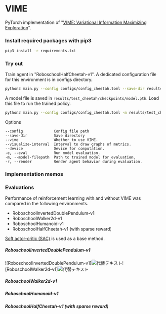 # VIME
PyTorch implementation of "[VIME: Variational Information Maximizing Exploration](https://arxiv.org/abs/1605.09674)".  


### Install required packages with pip3
```sh
pip3 install -r requirements.txt
```

### Try out
Train agent in "RoboschoolHalfCheetah-v1".
A dedicated configuration file for this environment is in configs directory.
```sh
python3 main.py --config configs/config_cheetah.toml --save-dir results/test_cheetah --vime
```

A model file is saved in ```results/test_cheetah/checkpoints/model.pth```.
Load this file to run the trained policy.
```sh
python3 main.py --config configs/config_cheetah.toml -m results/test_cheetah/checkpoints/model.pth -e -r
```

Options
```
--config              Config file path
--save-dir            Save directory
--vime                Whether to use VIME.
--visualize-interval  Interval to draw graphs of metrics.
--device              Device for computation.
-e, --eval            Run model evaluation.
-m, --model-filepath  Path to trained model for evaluation.
-r, --render          Render agent behavior during evaluation.
```


### Implementation memos




### Evaluations
Performance of reinforcement learning with and without VIME was compared in the following environments.
* RoboschoolInvertedDoublePendulum-v1
* RoboschoolWalker2d-v1
* RoboschoolHumanoid-v1
* RoboschoolHalfCheetah-v1 (with sparse reward)

[Soft actor-critic (SAC)](https://arxiv.org/abs/1812.05905) is used as a base method.

##### RoboschoolInvertedDoublePendulum-v1
![RoboschoolInvertedDoublePendulum-v1]<img width="数値" alt="代替テキスト" src="">![RoboschoolWalker2d-v1]<img width="数値" alt="代替テキスト" src="">

##### RoboschoolWalker2d-v1


##### RoboschoolHumanoid-v1


##### RoboschoolHalfCheetah-v1 (with sparse reward)





